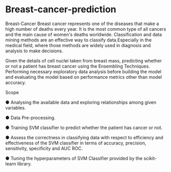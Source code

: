 # Breast-cancer-prediction

Breast-Cancer
Breast cancer represents one of the diseases that make a high number of deaths every year. It is the most common type of all cancers and the main cause of women's deaths worldwide. Classification and data mining methods are an effective way to classify data.Especially in the medical field, where those methods are widely used in diagnosis and analysis to make decisions.

Given the details of cell nuclei taken from breast mass, predicting whether or not a patient has breast cancer using the Ensembling Techniques. Performing necessary exploratory data analysis before building the model and evaluating the model based on performance metrics other than model accuracy.

Scope

● Analysing the available data and exploring relationships among given variables.

● Data Pre-processing.

● Training SVM classifier to predict whether the patient has cancer or not.

● Assess the correctness in classifying data with respect to efficiency and effectiveness of the SVM classifier in terms of accuracy, precision, sensitivity, specificity and AUC ROC.

● Tuning the hyperparameters of SVM Classifier provided by the scikit-learn library.
